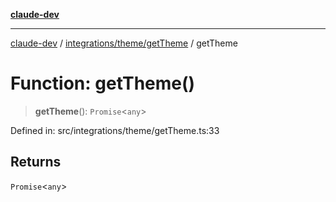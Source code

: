 [**claude-dev**](../../../../README.md)

***

[claude-dev](../../../../README.md) / [integrations/theme/getTheme](../README.md) / getTheme

# Function: getTheme()

> **getTheme**(): `Promise`\<`any`\>

Defined in: src/integrations/theme/getTheme.ts:33

## Returns

`Promise`\<`any`\>

